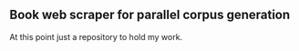 ## Book web scraper for parallel corpus generation
At this point just a repository to hold my work.
